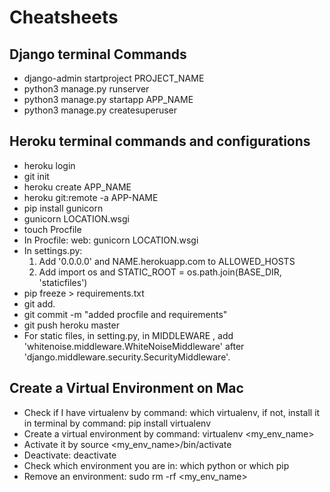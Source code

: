 # Cheatsheets
## Django terminal Commands
- django-admin startproject PROJECT_NAME
- python3 manage.py runserver
- python3 manage.py startapp APP_NAME
- python3 manage.py createsuperuser

## Heroku terminal commands and configurations
- heroku login
- git init
- heroku create APP_NAME
- heroku git:remote -a APP-NAME
- pip install gunicorn
- gunicorn LOCATION.wsgi
- touch Procfile
- In Procfile: web: gunicorn LOCATION.wsgi
- In settings.py:
  1. Add '0.0.0.0' and NAME.herokuapp.com to ALLOWED_HOSTS 
  2. Add import os and STATIC_ROOT = os.path.join(BASE_DIR, 'staticfiles')
- pip freeze > requirements.txt
- git add.
- git commit -m "added procfile and requirements"
- git push heroku master
- For static files, in setting.py, in MIDDLEWARE , add 'whitenoise.middleware.WhiteNoiseMiddleware' after 'django.middleware.security.SecurityMiddleware'.

## Create a Virtual Environment on Mac
- Check if I have virtualenv by command: which virtualenv, if not, install it in terminal by command: pip install virtualenv
- Create a virtual environment by command: virtualenv <my_env_name>
- Activate it by source <my_env_name>/bin/activate
- Deactivate: deactivate
- Check which environment you are in: which python or which pip
- Remove an environment: sudo rm -rf <my_env_name>


